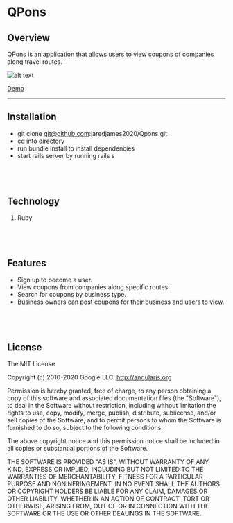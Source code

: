 # QPons

## Overview

QPons is an application that allows users to view coupons of companies along travel routes.

![alt text](https://media.giphy.com/media/AsUjMspqMeyx6w0Gl3/giphy.gif)

[Demo](https://vimeo.com/481319614)
<br/>

---

## Installation

- git clone git@github.com:jaredjames2020/Qpons.git
- cd into directory
- run bundle install to install dependencies
- start rails server by running rails s

## <br/>

## Technology

1. Ruby

## <br/>

## Features

- Sign up to become a user.
- View coupons from companies along specific routes.
- Search for coupons by business type.
- Business owners can post coupons for their business and users to view.

## <br/>

## License

The MIT License

Copyright (c) 2010-2020 Google LLC. http://angularjs.org

Permission is hereby granted, free of charge, to any person obtaining a copy
of this software and associated documentation files (the "Software"), to deal
in the Software without restriction, including without limitation the rights
to use, copy, modify, merge, publish, distribute, sublicense, and/or sell
copies of the Software, and to permit persons to whom the Software is
furnished to do so, subject to the following conditions:

The above copyright notice and this permission notice shall be included in
all copies or substantial portions of the Software.

THE SOFTWARE IS PROVIDED "AS IS", WITHOUT WARRANTY OF ANY KIND, EXPRESS OR
IMPLIED, INCLUDING BUT NOT LIMITED TO THE WARRANTIES OF MERCHANTABILITY,
FITNESS FOR A PARTICULAR PURPOSE AND NONINFRINGEMENT. IN NO EVENT SHALL THE
AUTHORS OR COPYRIGHT HOLDERS BE LIABLE FOR ANY CLAIM, DAMAGES OR OTHER
LIABILITY, WHETHER IN AN ACTION OF CONTRACT, TORT OR OTHERWISE, ARISING FROM,
OUT OF OR IN CONNECTION WITH THE SOFTWARE OR THE USE OR OTHER DEALINGS IN
THE SOFTWARE.

## <br/>
